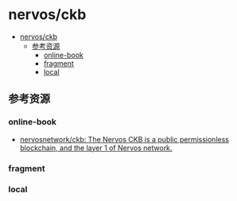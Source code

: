 # nervos/ckb

<!--ts-->
* [nervos/ckb](#nervosckb)
   * [参考资源](#参考资源)
      * [online-book](#online-book)
      * [fragment](#fragment)
      * [local](#local)

<!-- Created by https://github.com/ekalinin/github-markdown-toc -->
<!-- Added by: runner, at: Fri Aug 12 05:14:49 UTC 2022 -->

<!--te-->

## 参考资源

### online-book

- [nervosnetwork/ckb: The Nervos CKB is a public permissionless blockchain, and the layer 1 of Nervos network.](https://github.com/nervosnetwork/ckb)

### fragment

### local
